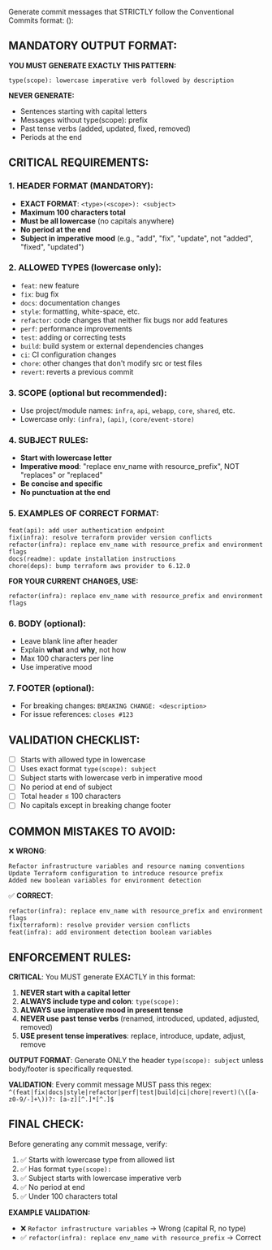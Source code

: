 Generate commit messages that STRICTLY follow the Conventional Commits format: <type>(<scope>): <subject>

## MANDATORY OUTPUT FORMAT:

**YOU MUST GENERATE EXACTLY THIS PATTERN:**

```
type(scope): lowercase imperative verb followed by description
```

**NEVER GENERATE:**

- Sentences starting with capital letters
- Messages without type(scope): prefix
- Past tense verbs (added, updated, fixed, removed)
- Periods at the end

## CRITICAL REQUIREMENTS:

### 1. HEADER FORMAT (MANDATORY):

- **EXACT FORMAT**: `<type>(<scope>): <subject>`
- **Maximum 100 characters total**
- **Must be all lowercase** (no capitals anywhere)
- **No period at the end**
- **Subject in imperative mood** (e.g., "add", "fix", "update", not "added", "fixed", "updated")

### 2. ALLOWED TYPES (lowercase only):

- `feat`: new feature
- `fix`: bug fix
- `docs`: documentation changes
- `style`: formatting, white-space, etc.
- `refactor`: code changes that neither fix bugs nor add features
- `perf`: performance improvements
- `test`: adding or correcting tests
- `build`: build system or external dependencies changes
- `ci`: CI configuration changes
- `chore`: other changes that don't modify src or test files
- `revert`: reverts a previous commit

### 3. SCOPE (optional but recommended):

- Use project/module names: `infra`, `api`, `webapp`, `core`, `shared`, etc.
- Lowercase only: `(infra)`, `(api)`, `(core/event-store)`

### 4. SUBJECT RULES:

- **Start with lowercase letter**
- **Imperative mood**: "replace env_name with resource_prefix", NOT "replaces" or "replaced"
- **Be concise and specific**
- **No punctuation at the end**

### 5. EXAMPLES OF CORRECT FORMAT:

```
feat(api): add user authentication endpoint
fix(infra): resolve terraform provider version conflicts
refactor(infra): replace env_name with resource_prefix and environment flags
docs(readme): update installation instructions
chore(deps): bump terraform aws provider to 6.12.0
```

**FOR YOUR CURRENT CHANGES, USE:**

```
refactor(infra): replace env_name with resource_prefix and environment flags
```

### 6. BODY (optional):

- Leave blank line after header
- Explain **what** and **why**, not how
- Max 100 characters per line
- Use imperative mood

### 7. FOOTER (optional):

- For breaking changes: `BREAKING CHANGE: <description>`
- For issue references: `closes #123`

## VALIDATION CHECKLIST:

- [ ] Starts with allowed type in lowercase
- [ ] Uses exact format `type(scope): subject`
- [ ] Subject starts with lowercase verb in imperative mood
- [ ] No period at end of subject
- [ ] Total header ≤ 100 characters
- [ ] No capitals except in breaking change footer

## COMMON MISTAKES TO AVOID:

❌ **WRONG**:

```
Refactor infrastructure variables and resource naming conventions
Update Terraform configuration to introduce resource prefix
Added new boolean variables for environment detection
```

✅ **CORRECT**:

```
refactor(infra): replace env_name with resource_prefix and environment flags
fix(terraform): resolve provider version conflicts
feat(infra): add environment detection boolean variables
```

## ENFORCEMENT RULES:

**CRITICAL**: You MUST generate EXACTLY in this format:

1. **NEVER start with a capital letter**
2. **ALWAYS include type and colon**: `type(scope): `
3. **ALWAYS use imperative mood in present tense**
4. **NEVER use past tense verbs** (renamed, introduced, updated, adjusted, removed)
5. **USE present tense imperatives**: replace, introduce, update, adjust, remove

**OUTPUT FORMAT**: Generate ONLY the header `type(scope): subject` unless body/footer is specifically requested.

**VALIDATION**: Every commit message MUST pass this regex: `^(feat|fix|docs|style|refactor|perf|test|build|ci|chore|revert)(\([a-z0-9/-]+\))?: [a-z][^.]*[^.]$`

## FINAL CHECK:

Before generating any commit message, verify:

1. ✅ Starts with lowercase type from allowed list
2. ✅ Has format `type(scope): `
3. ✅ Subject starts with lowercase imperative verb
4. ✅ No period at end
5. ✅ Under 100 characters total

**EXAMPLE VALIDATION:**

- ❌ `Refactor infrastructure variables` → Wrong (capital R, no type)
- ✅ `refactor(infra): replace env_name with resource_prefix` → Correct
